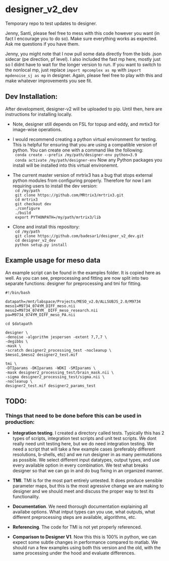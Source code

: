# designer_v2_dev
Temporary repo to test updates to designer. 

Jenny, Santi, please feel free to mess with this code however you want (in fact I encourage you to do so). Make sure everything works as expected. Ask me questions if you have them. 

Jenny, you might note that I now pull some data directly from the bids .json sidecar (pe direction, pf level). I also included the fast mp here, mostly just so I didnt have to wait for the longer version to run. If you want to switch to the nonlocal mp, just replace `import mpcomplex as mp` with `import mpdenoise_sj as mp` in designer. Again, please feel free to play with this and make whatever improvements you see fit.

## Dev Installation:
After development, designer-v2 will be uploaded to pip. Until then, here are instructions for installing locally.

- Note, designer still depends on FSL for topup and eddy, and mrtix3 for image-wise operations. 

- I would recommend creating a python virtual environment for testing. This is helpful for ensuring that you are using a compatible version of python. You can create one with a command like the following:\
` conda create --prefix /my/path/designer-env python=3.9`\
` conda activate /my/path/designer-env`
Now any Python packages you install will be installed into this virtual environemnt.

- The current master version of mrtrix3 has a bug that stops external python modules from configuring properly. Therefore for now I am requiring users to install the dev version:\
` cd /my/path`\
` git clone https://github.com/MRtrix3/mrtrix3.git`\
` cd mrtrix3`\
` git checkout dev`\
` ./configure`\
` ./build`\
` export PYTHONPATH=/my/path/mrtrix3/lib`

- Clone and install this repository:\
` cd /my/path`\
` git clone https://github.com/badesar1/designer_v2_dev.git`\
` cd designer_v2_dev`\
` python setup.py install`

## Example usage for meso data
An example script can be found in the examples folder. It is copied here as well. As you can see, preprocessing and fitting are now split into two separate functions: designer for preprocessing and tmi for fitting. 

```
#!/bin/bash

datapath=/mnt/labspace/Projects/MESO_v2.0/ALLSUBJS_2.0/M9734
meso1=M9734_074YM_DIFF_meso.nii
meso2=M9734_074YM__DIFF_meso_research.nii
pa=M9734_074YM_DIFF_meso_PA.nii

cd $datapath

designer \
-denoise -algorithm jespersen -extent 7,7,7 \
-degibbs \
-mask \
-scratch designer2_processing_test -nocleanup \
$meso1,$meso2 designer2_test.mif

tmi \
-DTIparams -DKIparams -WDKI -SMIparams \
-mask designer2_processing_test/brain_mask.nii \
-sigma designer2_processing_test/sigma.nii \
-nocleanup \
designer2_test.mif designer2_params_test
```

## TODO:
### Things that need to be done before this can be used in production:

- **Integration testing**. I created a directory called tests. Typically this has 2 types of scripts, integration test scripts and unit test scripts. We dont really need unit testing here, but we do need integration testing. 
We need a script that will take a few example cases (preferably different resolutions, b-shells, etc) and we run designer in as many permutations as possible. We select different input datatypes, output types, and use every available option in every combination. We test what breaks designer so that we can go in and do bug fixing in an organized manner.

- **TMI**. TMI is for the most part entirely untested. It does produce sensible parameter maps, but this is the most agressive change we are making to designer and we should meet and discuss the proper way to test its functionality. 

- **Documentation**. We need thorough documentation explaining all availabe options. What intput types can you use, what outputs, what different preprocessing steps are available, algorithms, etc.

- **Referencing**. The code for TMI is not yet properly referenced.

- **Comparison to Designer V1**. Now this this is 100% in python, we can expect some subtle changes in performance compared to matlab. We should run a few examples using both this version and the old, with the same processing under the hood and evaluate differences.
